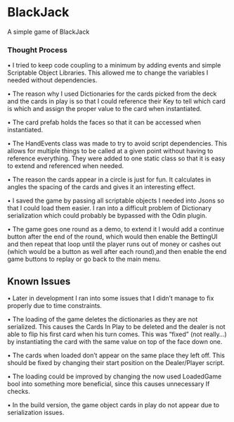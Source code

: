 # BlackJack
A simple game of BlackJack


### Thought Process

•	I tried to keep code coupling to a minimum by adding events and simple Scriptable Object Libraries. This allowed me to change the variables I needed without dependencies. 

•	The reason why I used Dictionaries for the cards picked from the deck and the cards in play is so that I could reference their Key to tell which card is which and assign the proper value to the card when instantiated.

•	The card prefab holds the faces so that it can be accessed when instantiated.

•	The HandEvents class was made to try to avoid script dependencies. This allows for multiple things to be called at a given point without having to reference everything. They were added to one static class so that it is easy to extend and referenced when needed. 

•	The reason the cards appear in a circle is just for fun. It calculates in angles the spacing of the cards and gives it an interesting effect.

•	I saved the game by passing all scriptable objects I needed into Jsons so that I could load them easier. I ran into a difficult problem of Dictionary serialization which could probably be bypassed with the Odin plugin.

•	The game goes one round as a demo, to extend it I would add a continue button after the end of the round, which would then enable the BettingUI and then repeat that loop until the player runs out of money or cashes out (which would be a button as well after each round)¸and then enable the end game buttons to replay or go back to the main menu.

## Known Issues

•	Later in development I ran into some issues that I didn’t manage to fix properly due to time constraints. 

•	The loading of the game deletes the dictionaries as they are not serialized. This causes the Cards In Play to be deleted and the dealer is not able to flip his first card when his turn comes. This was “fixed” (not really…) by instantiating the card with the same value on top of the face down one.

•	The cards when loaded don’t appear on the same place they left off. This should be fixed by changing their start position on the Dealer/Player script.

•	The loading could be improved by changing the now used LoadedGame bool into something more beneficial, since this causes unnecessary If checks.

•	In the build version, the game object cards in play do not appear due to serialization issues.
